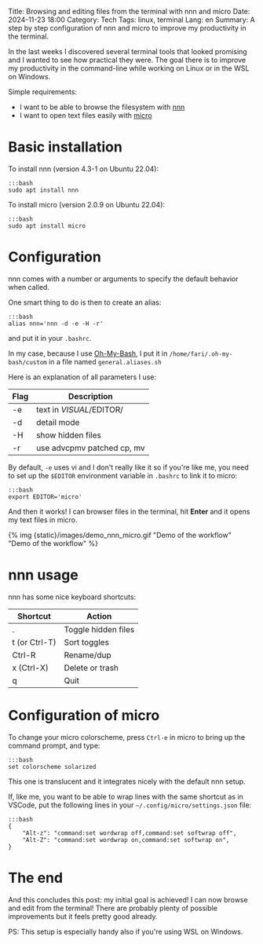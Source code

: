 Title: Browsing and editing files from the terminal with nnn and micro
Date: 2024-11-23 18:00
Category: Tech
Tags: linux, terminal
Lang: en
Summary: A step by step configuration of nnn and micro to improve my productivity in the terminal.

In the last weeks I discovered several terminal tools that looked promising and I wanted to see how practical they were. The goal there is to improve my productivity in the command-line while working on Linux or in the WSL on Windows.

Simple requirements:

* I want to be able to browse the filesystem with [nnn](https://github.com/jarun/nnn)
* I want to open text files easily with [micro](https://micro-editor.github.io/)

# Basic installation

To install nnn (version 4.3-1 on Ubuntu 22.04):

    :::bash
    sudo apt install nnn

To install micro (version 2.0.9 on Ubuntu 22.04):

    :::bash
    sudo apt install micro

# Configuration

nnn comes with a number or arguments to specify the default behavior when called.

One smart thing to do is then to create an alias:

    :::bash
    alias nnn='nnn -d -e -H -r'

and put it in your `.bashrc`. 

In my case, because I use [Oh-My-Bash](https://github.com/ohmybash/oh-my-bash), I put it in `/home/fari/.oh-my-bash/custom` in a file named `general.aliases.sh`

Here is an explanation of all parameters I use:

| Flag | Description |
|----|--------------|
| -e |     text in $VISUAL/$EDITOR/ |
| -d |     detail mode |
| -H |     show hidden files |
| -r |     use advcpmv patched cp, mv |


By default, `-e` uses vi and I don't really like it so if you're like me, you need to set up the `$EDITOR` environment variable in `.bashrc` to link it to micro:

    :::bash
    export EDITOR='micro'

And then it works! I can browser files in the terminal, hit **Enter** and it opens my text files in micro.

{% img {static}/images/demo_nnn_micro.gif "Demo of the workflow" "Demo of the workflow" %}

# nnn usage

nnn has some nice keyboard shortcuts:

| Shortcut   | Action                     |
|---|---------------------|
| . | Toggle hidden files |
| t (or Ctrl-T) |  Sort toggles |  
| Ctrl-R |  Rename/dup |
| x (Ctrl-X) | Delete or trash |
| q | Quit |

# Configuration of micro

To change your micro colorscheme, press `Ctrl-e` in micro to bring up the command prompt, and type:

    :::bash
    set colorscheme solarized

This one is translucent and it integrates nicely with the default nnn setup.

If, like me, you want to be able to wrap lines with the same shortcut as in VSCode, put the following lines in your `~/.config/micro/settings.json` file:

    :::bash
    {
        "Alt-z": "command:set wordwrap off,command:set softwrap off",
        "Alt-Z": "command:set wordwrap on,command:set softwrap on",
    }

# The end

And this concludes this post: my initial goal is achieved!
I can now browse and edit from the terminal! There are probably plenty of possible improvements but it feels pretty good already.

PS: This setup is especially handy also if you're using WSL on Windows.

